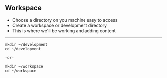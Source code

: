 ## Workspace 

- Choose a directory on you machine easy to access
- Create a workspace or development directory
- This is where we'll be working and adding content

----------

```
mkdir ~/development
cd ~/development

-or-

mkdir ~/workspace
cd ~/workspace  
```
